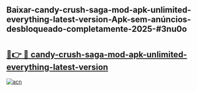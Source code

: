 ## Baixar-candy-crush-saga-mod-apk-unlimited-everything-latest-version-Apk-sem-anúncios-desbloqueado-completamente-2025-#3nu0o

# <h2><a href="https://ainizakaria.my?title=candy-crush-saga-mod-apk-unlimited-everything-latest-version&ref=20M">🔗👉 🔴 candy-crush-saga-mod-apk-unlimited-everything-latest-version</a></h2>

[![acn](https://github.com/user-attachments/assets/0f9c940e-d8b0-45ae-aac7-cd30a18b3e1c)](https://ainizakaria.my?title=candy-crush-saga-mod-apk-unlimited-everything-latest-version&ref=20M)


